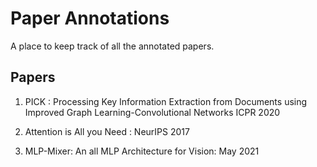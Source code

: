 # Paper Annotations
A place to keep track of all the annotated papers.

## Papers

1. PICK : Processing Key Information Extraction from Documents using Improved Graph Learning-Convolutional Networks
          ICPR 2020

2. Attention is All you Need : NeurIPS 2017

3. MLP-Mixer: An all MLP Architecture for Vision: May 2021
